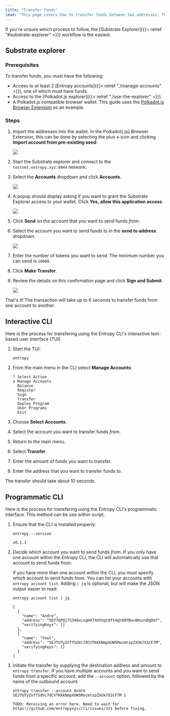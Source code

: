 ```yaml
---
title: "Transfer funds"
lead: "This page covers how to transfer funds between two addresses. There are several ways to complete a transfer; pick the process that best fits your situation."
---
```


If you're unsure which process to follow, the [Substrate Explorer]({{< relref "#substrate-explorer" >}}) workflow is the easiest.

## Substrate explorer

### Prerequisites

To transfer funds, you must have the following:

- Access to at least 2 [Entropy accounts]({{< relref "./manage-accounts" >}}), one of which must have funds.
- Access to the [Polkadot.js explorer]({{< relref "./use-the-explorer" >}}).
- A Polkadot.js compatible browser wallet. This guide uses the [Polkadot.js Browser Extension](https://polkadot.js.org/extension/) as an example.

### Steps

1. Import the addresses into the wallet. In the Polkadot\{.js\} Browser Extension, this can be done by selecting the plus **+** icon and clicking **Import account from pre-existing seed**:

   ![](./images/transfer-funds-import-accounts.png)

1. Start the Substrate explorer and connect to the `testnet.entropy.xyz:9944` network.
1. Select the **Accounts** dropdown and click **Accounts**.

   ![](./images/transfer-funds-accounts-dropdown.png)

1. A popup should display asking if you want to grant the Substrate Explorer access to your wallet. Click **Yes, allow this application access**.

   ![](./images/transfer-funds-authorize-application.png)

1. Click **Send** on the account that you want to send funds _from_.
1. Select the account you want to send funds _to_ in the **send to address** dropdown.

   ![](./images/transfer-funds-select-to-address.png)

1. Enter the number of tokens you want to send. The minimum number you can send is `10000`.
1. Click **Make Transfer**.
1. Review the details on this confirmation page and click **Sign and Submit**.

   ![](./images/transfer-funds-authorize-transaction.png)

That's it! The transaction will take up to 6 seconds to transfer funds from one account to another.

## Interactive CLI

Here is the process for transfering using the Entropy CLI's interactive text-based user interface (TUI).

1. Start the TUI:

    ```shell
    entropy
    ```

1. From the main menu in the CLI select **Manage Accounts**:

    ```output
    ? Select Action
    ❯ Manage Accounts
      Balance
      Register
      Sign
      Transfer
      Deploy Program
      User Programs
      Exit
    ```

1. Choose **Select Accounts**.
1. Select the account you want to transfer funds _from_.
1. Return to the main menu.
1. Select **Transfer**.
1. Enter the amount of funds you want to transfer.
1. Enter the address that you want to transfer funds _to_.

The transfer should take about 10 seconds.

## Programmatic CLI

Here is the process for transfering using the Entropy CLI's programmatic interface. This method can be use within script.

1. Ensure that the CLI is installed properly:

    ```shell
    entropy --version
    ```

    ```output
    v0.1.1
    ```

1. Decide which account you want to send funds _from_. If you only have one account within the Entropy CLI, the CLI will automatically use that account to send funds from.

    If you have more than one account within the CLI, you must specify which account to send funds from. You can list your accounts with `entropy account list`. Adding `| jq` is optional, but will make the JSON output easier to read:

    ```shell
    entropy account list | jq
    ```

    ```output
    [
      {
        "name": "Andre",
        "address": "5D77qPQj7S346ocxgHX7XmYUqtQft4ghXBYBuv8HuznDgDm7",
        "verifyingKeys": []
      },
      {
        "name": "Yoel",
        "address": "5EJTUTyZnffSdVc7dCVTKKkNmpXUW5MocmtspZXUk7X1CF7M",
        "verifyingKeys": []
      }
    ]
    ```

1. Initiate the transfer by supplying the destination address and amount to `entropy transfer`. If you have multiple accounts and you want to send funds from a specific account, add the `--account` option, followed by the name of the outbound account:

    ```shell
    entropy transfer --account Andre 5EJTUTyZnffSdVc7dCVTKKkNmpXUW5MocmtspZXUk7X1CF7M 1
    ```

    ```output
    TODO: Receiving an error here. Need to wait for https://github.com/entropyxyz/cli/issues/321 before fixing.
    ```
